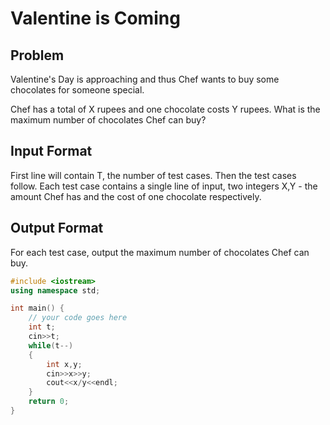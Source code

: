 # Valentine is Coming
## Problem
Valentine's Day is approaching and thus Chef wants to buy some chocolates for someone special.

Chef has a total of X rupees and one chocolate costs Y rupees. What is the maximum number of chocolates Chef can buy?

## Input Format
First line will contain T, the number of test cases. Then the test cases follow.
Each test case contains a single line of input, two integers X,Y - the amount Chef has and the cost of one chocolate respectively.
## Output Format
For each test case, output the maximum number of chocolates Chef can buy.

```cpp
#include <iostream>
using namespace std;

int main() {
	// your code goes here
	int t;
	cin>>t;
	while(t--)
	{
	    int x,y;
	    cin>>x>>y;
	    cout<<x/y<<endl;
	}
	return 0;
}
```